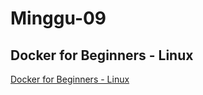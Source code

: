 # Minggu-09
## Docker for Beginners - Linux

[Docker for Beginners - Linux](docker-for-beginners-linux.md)<br>
